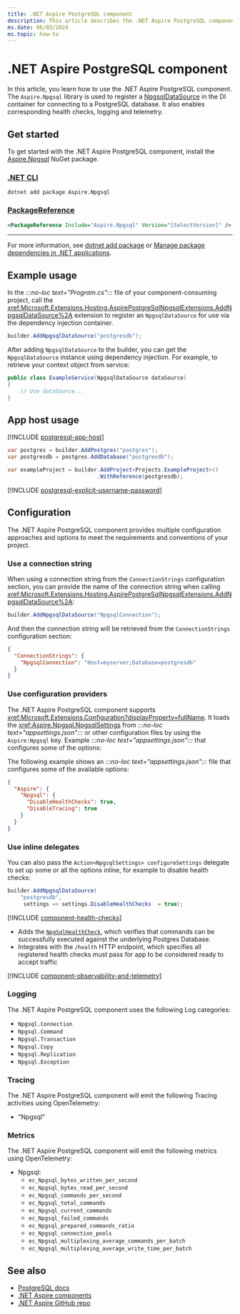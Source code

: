 ```yaml
---
title: .NET Aspire PostgreSQL component
description: This article describes the .NET Aspire PostgreSQL component.
ms.date: 06/03/2024
ms.topic: how-to
---
```


# .NET Aspire PostgreSQL component

In this article, you learn how to use the .NET Aspire PostgreSQL component. The `Aspire.Npgsql` library is used to register a [NpgsqlDataSource](https://www.npgsql.org/doc/api/Npgsql.NpgsqlDataSource.html) in the DI container for connecting to a PostgreSQL database. It also enables corresponding health checks, logging and telemetry.

## Get started

To get started with the .NET Aspire PostgreSQL component, install the [Aspire.Npgsql](https://www.nuget.org/packages/Aspire.Npgsql) NuGet package.

### [.NET CLI](#tab/dotnet-cli)

```dotnetcli
dotnet add package Aspire.Npgsql
```

### [PackageReference](#tab/package-reference)

```xml
<PackageReference Include="Aspire.Npgsql" Version="[SelectVersion]" />
```

---

For more information, see [dotnet add package](/dotnet/core/tools/dotnet-add-package) or [Manage package dependencies in .NET applications](/dotnet/core/tools/dependencies).

## Example usage

In the _:::no-loc text="Program.cs":::_ file of your component-consuming project, call the <xref:Microsoft.Extensions.Hosting.AspirePostgreSqlNpgsqlExtensions.AddNpgsqlDataSource%2A> extension to register an `NpgsqlDataSource` for use via the dependency injection container.

```csharp
builder.AddNpgsqlDataSource("postgresdb");
```

After adding `NpgsqlDataSource` to the builder, you can get the `NpgsqlDataSource` instance using dependency injection. For example, to retrieve your context object from service:

```csharp
public class ExampleService(NpgsqlDataSource dataSource)
{
    // Use dataSource...
}
```

## App host usage

[!INCLUDE [postgresql-app-host](includes/postgresql-app-host.md)]

```csharp
var postgres = builder.AddPostgres("postgres");
var postgresdb = postgres.AddDatabase("postgresdb");

var exampleProject = builder.AddProject<Projects.ExampleProject>()
                            .WithReference(postgresdb);
```

[!INCLUDE [postgresql-explicit-username-password](includes/postgresql-explicit-username-password.md)]

## Configuration

The .NET Aspire PostgreSQL component provides multiple configuration approaches and options to meet the requirements and conventions of your project.

### Use a connection string

When using a connection string from the `ConnectionStrings` configuration section, you can provide the name of the connection string when calling <xref:Microsoft.Extensions.Hosting.AspirePostgreSqlNpgsqlExtensions.AddNpgsqlDataSource%2A>:

```csharp
builder.AddNpgsqlDataSource("NpgsqlConnection");
```

And then the connection string will be retrieved from the `ConnectionStrings` configuration section:

```json
{
  "ConnectionStrings": {
    "NpgsqlConnection": "Host=myserver;Database=postgresdb"
  }
}
```

### Use configuration providers

The .NET Aspire PostgreSQL component supports <xref:Microsoft.Extensions.Configuration?displayProperty=fullName>. It loads the <xref:Aspire.Npgsql.NpgsqlSettings> from _:::no-loc text="appsettings.json":::_ or other configuration files by using the `Aspire:Npgsql` key. Example _:::no-loc text="appsettings.json":::_ that configures some of the options:

The following example shows an _:::no-loc text="appsettings.json":::_ file that configures some of the available options:

```json
{
  "Aspire": {
    "Npgsql": {
      "DisableHealthChecks": true,
      "DisableTracing": true
    }
  }
}
```

### Use inline delegates

You can also pass the `Action<NpgsqlSettings> configureSettings` delegate to set up some or all the options inline, for example to disable health checks:

```csharp
builder.AddNpgsqlDataSource(
    "postgresdb",
     settings => settings.DisableHealthChecks  = true);
```

[!INCLUDE [component-health-checks](../includes/component-health-checks.md)]

- Adds the [`NpgSqlHealthCheck`](https://github.com/Xabaril/AspNetCore.Diagnostics.HealthChecks/blob/master/src/HealthChecks.NpgSql/NpgSqlHealthCheck.cs), which verifies that commands can be successfully executed against the underlying Postgres Database.
- Integrates with the `/health` HTTP endpoint, which specifies all registered health checks must pass for app to be considered ready to accept traffic

[!INCLUDE [component-observability-and-telemetry](../includes/component-observability-and-telemetry.md)]

### Logging

The .NET Aspire PostgreSQL component uses the following Log categories:

- `Npgsql.Connection`
- `Npgsql.Command`
- `Npgsql.Transaction`
- `Npgsql.Copy`
- `Npgsql.Replication`
- `Npgsql.Exception`

### Tracing

The .NET Aspire PostgreSQL component will emit the following Tracing activities using OpenTelemetry:

- "Npgsql"

### Metrics

The .NET Aspire PostgreSQL component will emit the following metrics using OpenTelemetry:

- Npgsql:
  - `ec_Npgsql_bytes_written_per_second`
  - `ec_Npgsql_bytes_read_per_second`
  - `ec_Npgsql_commands_per_second`
  - `ec_Npgsql_total_commands`
  - `ec_Npgsql_current_commands`
  - `ec_Npgsql_failed_commands`
  - `ec_Npgsql_prepared_commands_ratio`
  - `ec_Npgsql_connection_pools`
  - `ec_Npgsql_multiplexing_average_commands_per_batch`
  - `ec_Npgsql_multiplexing_average_write_time_per_batch`

## See also

- [PostgreSQL docs](https://www.npgsql.org/doc/api/Npgsql.html)
- [.NET Aspire components](../fundamentals/components-overview.md)
- [.NET Aspire GitHub repo](https://github.com/dotnet/aspire)
